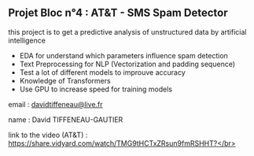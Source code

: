## Projet Bloc n°4 : AT&T - SMS Spam Detector 

this project is to get a predictive analysis of unstructured data by artificial intelligence

* EDA for understand which parameters influence spam detection
* Text Preprocessing for NLP (Vectorization and padding sequence)
* Test a lot of different models to improuve accuracy
* Knowledge of Transformers
* Use GPU to increase speed for training models

email : davidtiffeneau@live.fr

name : David TIFFENEAU-GAUTIER

link to the video (AT&T) : https://share.vidyard.com/watch/TMG9tHCTxZRsun9fmRSHHT?</br>